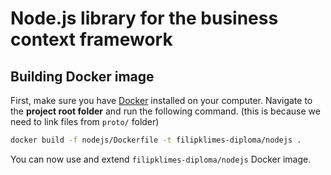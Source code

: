 # Node.js library for the business context framework

## Building Docker image

First, make sure you have [Docker](https://www.docker.com/) installed on your computer.
Navigate to the **project root folder** and run the following command. (this is because we need to link files from `proto/` folder)

```bash
docker build -f nodejs/Dockerfile -t filipklimes-diploma/nodejs .
```

You can now use and extend `filipklimes-diploma/nodejs` Docker image.

